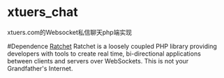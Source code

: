 xtuers_chat
===========

xtuers.com的Websocket私信聊天php端实现

#Dependence
 [Ratchet](http://socketo.me/) Ratchet is a loosely coupled PHP library providing developers with tools to create real time, bi-directional applications between clients and servers over WebSockets. This is not your Grandfather's Internet.
